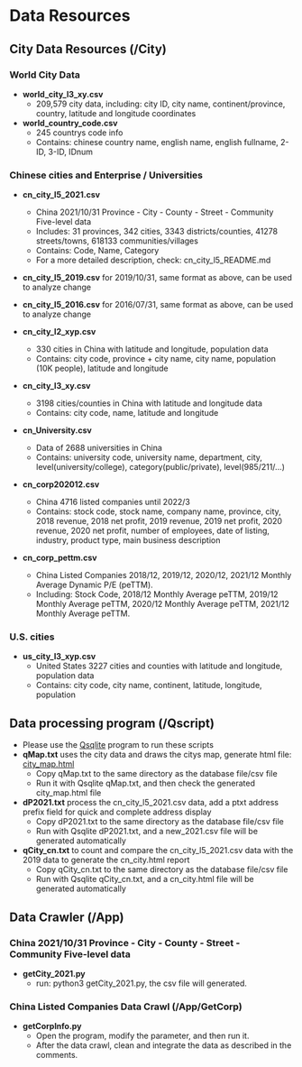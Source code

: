 # Data Resources

## City Data Resources (/City)

### World City Data
- **world_city_l3_xy.csv**
  - 209,579 city data, including: city ID, city name, continent/province, country, latitude and longitude coordinates
- **world_country_code.csv**
  - 245 countrys code info
  - Contains: chinese country name, english name, english fullname, 2-ID, 3-ID, IDnum

### Chinese cities and Enterprise / Universities
- **cn_city_l5_2021.csv**
  - China 2021/10/31 Province - City - County - Street - Community Five-level data
  - Includes: 31 provinces, 342 cities, 3343 districts/counties, 41278 streets/towns, 618133 communities/villages
  - Contains: Code, Name, Category
  - For a more detailed description, check: cn_city_l5_README.md
- **cn_city_l5_2019.csv** for 2019/10/31, same format as above, can be used to analyze change
- **cn_city_l5_2016.csv** for 2016/07/31, same format as above, can be used to analyze change

- **cn_city_l2_xyp.csv**
  - 330 cities in China with latitude and longitude, population data
  - Contains: city code, province + city name, city name, population (10K people), latitude and longitude

- **cn_city_l3_xy.csv**
  - 3198 cities/counties in China with latitude and longitude data
  - Contains: city code, name, latitude and longitude

- **cn_University.csv**
  - Data of 2688 universities in China
  - Contains: university code, university name, department, city, level(university/college), category(public/private), level(985/211/...)

- **cn_corp202012.csv**
  - China 4716 listed companies until 2022/3
  - Contains: stock code, stock name, company name, province, city, 2018 revenue, 2018 net profit, 2019 revenue, 2019 net profit, 2020 revenue, 2020 net profit, number of employees, date of listing, industry, product type, main business description

- **cn_corp_pettm.csv**
  - China Listed Companies 2018/12, 2019/12, 2020/12, 2021/12 Monthly Average Dynamic P/E (peTTM).
  - Including: Stock Code, 2018/12 Monthly Average peTTM, 2019/12 Monthly Average peTTM, 2020/12 Monthly Average peTTM, 2021/12 Monthly Average peTTM.


### U.S. cities
- **us_city_l3_xyp.csv**
  - United States 3227 cities and counties with latitude and longitude, population data
  - Contains: city code, city name, continent, latitude, longitude, population


## Data processing program (/Qscript)
- Please use the [Qsqlite](https://github.com/wolf71/Qsqlite) program to run these scripts 
- **qMap.txt** uses the city data and draws the citys map, generate html file: [city_map.html](Qscript/city_map.html)
  - Copy qMap.txt to the same directory as the database file/csv file
  - Run it with Qsqlite qMap.txt, and then check the generated city_map.html file
- **dP2021.txt** process the cn_city_l5_2021.csv data, add a ptxt address prefix field for quick and complete address display
  - Copy dP2021.txt to the same directory as the database file/csv file
  - Run with Qsqlite dP2021.txt, and a new_2021.csv file will be generated automatically
- **qCity_cn.txt** to count and compare the cn_city_l5_2021.csv data with the 2019 data to generate the cn_city.html report
  - Copy qCity_cn.txt to the same directory as the database file/csv file
  - Run with Qsqlite qCity_cn.txt, and a cn_city.html file will be generated automatically


## Data Crawler (/App)
### China 2021/10/31 Province - City - County - Street - Community Five-level data
- **getCity_2021.py**
  - run: python3 getCity_2021.py, the csv file will generated.
### China Listed Companies Data Crawl (/App/GetCorp)
- **getCorpInfo.py**
  - Open the program, modify the parameter, and then run it.
  - After the data crawl, clean and integrate the data as described in the comments.

